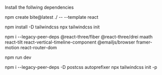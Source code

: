 Install the follwing dependencies

<!-- Vite+React -->
npm create bite@latest ./ -- --template react

<!-- Tailwindcss -->
npm install -D tailwindcss
npx tailwindcss init

<!-- React Dependencies  -->
npm i --legacy-peer-deps @react-three/fiber @react-three/drei maath react-tilt react-vertical-timeline-component @emailjs/browser framer-motion react-router-dom




<!-- For running the website locally -->
npm run dev


<!-- Tailwindcss working with Vite -->
npm i --legacy-peer-deps -D postcss autoprefixer
npx tailwindcss init -p


